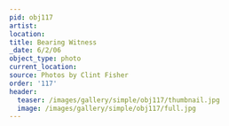 ```yaml
---
pid: obj117
artist:
location:
title: Bearing Witness
_date: 6/2/06
object_type: photo
current_location:
source: Photos by Clint Fisher
order: '117'
header:
  teaser: /images/gallery/simple/obj117/thumbnail.jpg
  image: /images/gallery/simple/obj117/full.jpg
---
```

